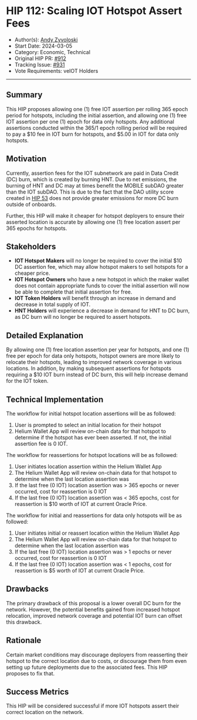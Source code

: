 # HIP 112: Scaling IOT Hotspot Assert Fees

- Author(s): [Andy Zyvoloski](https://github.com/heatedlime)
- Start Date: 2024-03-05
- Category: Economic, Technical
- Original HIP PR: [#912](https://github.com/helium/HIP/pull/912)
- Tracking Issue: [#931](https://github.com/helium/HIP/issues/931)
- Vote Requirements: veIOT Holders

---

## Summary

This HIP proposes allowing one (1) free IOT assertion per rolling 365 epoch period for hotspots, including the initial assertion, and allowing one (1) free IOT assertion per one (1) epoch for data only hotspots. Any additional assertions conducted within the 365/1 epoch rolling period will be required to pay a $10 fee in IOT burn for hotspots, and $5.00 in IOT for data only hotspots. 

## Motivation

Currently, assertion fees for the IOT subnetwork are paid in Data Credit (DC) burn, which is created by burning HNT. Due to net emissions, the burning of HNT and DC may at times benefit the MOBILE subDAO greater than the IOT subDAO. This is due to the fact that the DAO utility score created in  [HIP 53](https://github.com/helium/HIP/blob/main/0051-helium-dao.md) does not provide greater emissions for more DC burn outside of onboards. 

Further, this HIP will make it cheaper for hotspot deployers to ensure their asserted location is accurate by allowing one (1) free location assert per 365 epochs for hotspots. 


## Stakeholders

- **IOT Hotspot Makers** will no longer be required to cover the initial $10 DC assertion fee, which may allow hotspot makers to sell hotspots for a cheaper price.
- **IOT Hotspot Owners** who have a new hotspot in which the maker wallet does not contain appropriate funds to cover the initial assertion will now be able to complete that initial assertion for free.
- **IOT Token Holders** will benefit through an increase in demand and decrease in total supply of IOT.
- **HNT Holders** will experience a decrease in demand for HNT to DC burn, as DC burn will no longer be required to assert hotspots.

## Detailed Explanation
By allowing one (1) free location assertion per year for hotspots, and one (1) free per epoch for data only hotspots, hotspot owners are more likely to relocate their hotspots, leading to improved network coverage in various locations. In addition, by making subsequent assertions for hotspots requiring a $10 IOT burn instead of DC burn, this will help increase demand for the IOT token.


## Technical Implementation

The workflow for initial hotspot location assertions will be as followed:

1. User is prompted to select an initial location for their hotspot
2. Helium Wallet App will review on-chain data for that hotspot to determine if the hotspot has ever been asserted. If not, the initial assertion fee is 0 IOT.

The workflow for reassertions for hotspot locations will be as followed:

1. User initiates location assertion within the Helium Wallet App
2. The Helium Wallet App will review on-chain data for that hotspot to determine when the last location assertion was
3. If the last free (0 IOT)  location assertion was > 365 epochs or never occurred, cost for reassertion is 0 IOT
4. If the last free (0 IOT) location assertion was < 365 epochs, cost for reassertion is $10 worth of IOT at current Oracle Price.

The workflow for initial and reassertions for data only hotspots will be as followed:

1. User initiates initial or reassert location within the Helium Wallet App
2. The Helium Wallet App will review on-chain data for that hotspot to determine when the last location assertion was
3. If the last free (0 IOT)  location assertion was > 1 epochs or never occurred, cost for reassertion is 0 IOT
4. If the last free (0 IOT) location assertion was < 1 epochs, cost for reassertion is $5 worth of IOT at current Oracle Price.


## Drawbacks

The primary drawback of this proposal is a lower overall DC burn for the network. However, the potential benefits gained from increased hotspot relocation, improved network coverage and potential IOT burn can offset this drawback.

## Rationale

Certain market conditions may discourage deployers from reasserting their hotspot to the correct location due to costs, or discourage them from even setting up future deployments due to the associated fees. This  HIP proposes to fix that.


## Success Metrics
This HIP will be considered successful if more IOT hotspots assert their correct location on the network.

